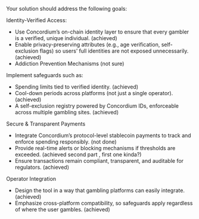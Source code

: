 Your solution should address the following goals:

Identity-Verified Access:

- Use Concordium’s on-chain identity layer to ensure that every gambler is a verified, unique individual. (achieved)
- Enable privacy-preserving attributes (e.g., age verification, self-exclusion flags) so users’ full identities are not exposed unnecessarily. (achieved)
- Addiction Prevention Mechanisms (not sure)

Implement safeguards such as:

- Spending limits tied to verified identity. (achieved)
- Cool-down periods across platforms (not just a single operator). (achieved)
- A self-exclusion registry powered by Concordium IDs, enforceable across multiple gambling sites. (achieved)

Secure & Transparent Payments

- Integrate Concordium’s protocol-level stablecoin payments to track and enforce spending responsibly. (not done)
- Provide real-time alerts or blocking mechanisms if thresholds are exceeded. (achieved second part , first one kinda?)
- Ensure transactions remain compliant, transparent, and auditable for regulators. (achieved)

Operator Integration

- Design the tool in a way that gambling platforms can easily integrate. (achieved)
- Emphasize cross-platform compatibility, so safeguards apply regardless of where the user gambles. (achieved)
